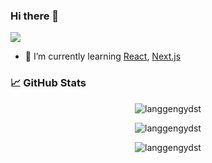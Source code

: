 ### Hi there 👋

![](https://komarev.com/ghpvc/?username=langgengydst)

- 🌱 I’m currently learning [React](https://reactjs.org/), 
[Next.js](https://nextjs.org/)

### 📈 GitHub Stats

<p align="center">
  <img src="https://github-readme-stats.vercel.app/api?username=langgengydst&show_icons=true&theme=radical" alt="langgengydst" />
</p>

<p align="center">
  <img src="https://github-readme-stats.vercel.app/api/top-langs/?username=langgengydst&layout=compact&theme=radical" alt="langgengydst" />
</p>

<p align="center">
  <img src="https://github-readme-streak-stats.herokuapp.com/?user=langgengydst&theme=radical" alt="langgengydst" />
</p>
